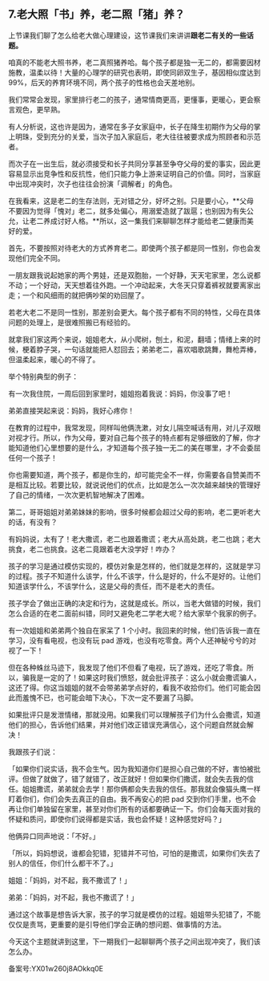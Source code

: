 ## 7.老大照「书」养，老二照「猪」养？
上节课我们聊了怎么给老大做心理建设，这节课我们来讲讲**跟老二有关的一些话题。**


咱真的不能老大照书养，老二真照猪养哈。每个孩子都是独一无二的，都需要因材施教，温柔以待！大量的心理学的研究也表明，即使同卵双生子，基因相似度达到 99%，后天的养育环境不同，两个孩子的性格也会天差地别。


我们常常会发现，家里排行老二的孩子，通常情商更高，更懂事，更暖心，更会察言观色，更早熟。


有人分析说，这也许是因为，通常在多子女家庭中，长子在降生初期作为父母的掌上明珠，受到充分的关爱，当次子加入家庭后，老大往往被要求成为照顾者和示范者。


而次子在一出生后，就必须接受和长子共同分享甚至争夺父母的爱的事实，因此更容易显示出竞争性和反抗性，他们只能力争上游来证明自己的价值。同时，当家庭中出现冲突时，次子也往往会扮演「调解者」的角色。


在我看来，这是老二的生存法则，无对错之分，好坏之别。只是要小心，**父母不要因为觉得「愧对」老二，就多处偏心，用溺爱造就了跋扈；也别因为有失公允，让老二养成讨好人格。**所以，这一集我们来聊聊怎样才能给老二健康而美好的爱。


首先，不要按照对待老大的方式养育老二。即使两个孩子都是同一性别，你也会发现他们完全不同。


一朋友跟我说起她家的两个男娃，还是双胞胎，一个好静，天天宅家里，怎么说都不动；一个好动，天天想着往外跑。一个冲动起来，大冬天只穿着裤衩就要离家出走；一个和风细雨的就把俩吵架的劝回屋了。


若老大老二不是同一性别，那差别会更大。每个孩子都有不同的特性，父母在具体问题的处理上，是很难照搬已有经验的。


就拿我们家这两个来说，姐姐老大，从小爬树，刨土，和泥，翻墙；情绪上来的时候，梗着脖子哭，一句话就能把人怼回去；弟弟老二，喜欢唱歌跳舞，舞枪弄棒，但温柔起来，暖心的不得了。


举个特别典型的例子：


有一次我住院，一周后回到家里时，姐姐抱着我说：妈妈，你没事了吧！


弟弟直接哭起来说：妈妈，我好心疼你！


在教育的过程中，我常发现，同样叫他俩洗漱，对女儿隔空喊话有用，对儿子双眼对视才行。所以，作为父母，要对自己每个孩子的特点都有足够细致的了解，你才能知道他们心里想要的是什么，才知道每个孩子独一无二的美在哪里，才不会委屈任何一个孩子！


你也需要知道，两个孩子，都是你生的，却可能完全不一样，你需要各自赞美而不是相互比较。若要比较，就说说他们的优点，比如是怎么一次次越来越快的管理好了自己的情绪，一次次更机智地解决了困难。


第二，哥哥姐姐对弟弟妹妹的影响，很多时候都会超过父母的影响，老二更听老大的话，有没有？


有妈妈说，太有了！老大撒谎，老二也跟着撒谎；老大从高处跳，老二也跳；老大挑食，老二也挑食。这老二竟跟着老大没学好！咋办？


孩子的学习是通过模仿实现的，模仿对象是怎样的，他们就是怎样的，这就是学习的过程。孩子不知道什么该学，什么不该学，什么是好的，什么不是好的。让他们知道该学什么，不该学什么，这是父母的责任，而不是老大的责任。


孩子学会了做出正确的决定和行为，这就是成长。所以，当老大做错的时候，我们怎么合适的在老二面前纠错，同时又避免老二学老大呢？给大家举个我家的例子。


有一次姐姐和弟弟两个独自在家呆了 1 个小时。我回来的时候，他们告诉我一直在学习，没有看电视，也没有玩 pad 游戏，也没有吃零食。两个人还神秘兮兮的对视了一下！


但在各种蛛丝马迹下，我发现了他们不但看了电视，玩了游戏，还吃了零食。所以，骗我是一定的了！如果这时我们愤怒，就会批评孩子：这么小就会撒谎骗人，这还了得。你这当姐姐的就不会带弟弟学点好的，看我不收拾你们。他们可能会因此而羞愧不已，也可能会暗下决心，下次一定不要漏了马脚。


如果批评只是发泄情绪，那就没用。如果我们可以理解孩子们为什么会撒谎，知道他们的担心，告诉他们结果，并对他们改正错误充满信心，这个问题自然就会解决！


我跟孩子们说：


「如果你们说实话，我不会生气。因为我知道你们是担心自己做的不好，害怕被批评。但做了就做了，错了就错了，改正就好！但如果你们撒谎，就会失去我的信任。姐姐撒谎，弟弟就会去学！那你俩都会失去我的信任。那我就会像猫头鹰一样盯着你们，你们会失去真正的自由。我不再安心的把 pad 交到你们手里，也不会再让你们单独留在家里，甚至对你们所有的话都要确证一下。你们会每天面对我的怀疑和质问，即使你们说得都是实话，我也会怀疑！这种感觉好吗？」


他俩异口同声地说：「不好。」


「所以，妈妈想说，谁都会犯错，犯错并不可怕，可怕的是撒谎，如果你们失去了别人的信任，你们什么都干不了。」


姐姐：「妈妈，对不起，我不撒谎了！」


弟弟：「妈妈，对不起，我也不撒谎了！」


通过这个故事是想告诉大家，孩子的学习就是模仿的过程。姐姐带头犯错了，不能仅仅是责骂，更重要的是引导他们学会正确的想问题、做事情的方法。


今天这个主题就讲到这里，下一期我们一起聊聊两个孩子之间出现冲突了，我们该怎么办。


备案号:YX01w260j8AOkkq0E

